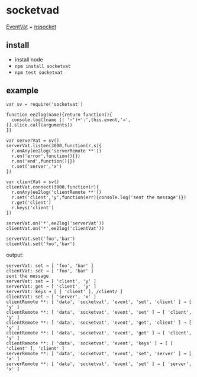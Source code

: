 # socketvad

[EventVat] + [nssocket]

[EventVat]: https://github.com/hij1nx/EventVat
[nssocket]: https://github.com/nodejitsu/nssocket

## install

* install node
* `npm install socketvat`
* `npm test socketvat`

## example

    var sv = require('socketvat')

    function ee2log(name){return function(){
      console.log((name || '☼')+':',this.event,'→',[].slice.call(arguments))
    }}
    
    var serverVat = sv()
    serverVat.listen(3000,function(r,s){
      r.onAny(ee2log('serverRemote **'))
      r.on('error',function(){})
      r.on('end',function(){})
      r.set('server','x')
    })
    
    var clientVat = sv()
    clientVat.connect(3000,function(r){
      r.onAny(ee2log('clientRemote **'))
      r.set('client','y',function(err){console.log('sent the message')})
      r.get('client')
      r.keys('client')
    })
    
    serverVat.on('*',ee2log('serverVat'))
    clientVat.on('*',ee2log('clientVat'))
    
    serverVat.set('foo','bar')
    clientVat.set('foo','bar')
        
output:

    serverVat: set → [ 'foo', 'bar' ]
    clientVat: set → [ 'foo', 'bar' ]
    sent the message
    serverVat: set → [ 'client', 'y' ]
    serverVat: get → [ 'client', 'y' ]
    serverVat: keys → [ [ 'client' ], /client/ ]
    clientVat: set → [ 'server', 'x' ]
    clientRemote **: [ 'data', 'socketvat', 'event', 'set', 'client' ] → [ 'y' ]
    clientRemote **: [ 'data', 'socketvat', 'event', 'set' ] → [ 'client', 'y' ]
    clientRemote **: [ 'data', 'socketvat', 'event', 'get', 'client' ] → [ 'y' ]
    clientRemote **: [ 'data', 'socketvat', 'event', 'get' ] → [ 'client', 'y' ]
    clientRemote **: [ 'data', 'socketvat', 'event', 'keys' ] → [ [ 'client' ], 'client' ]
    serverRemote **: [ 'data', 'socketvat', 'event', 'set', 'server' ] → [ 'x' ]
    serverRemote **: [ 'data', 'socketvat', 'event', 'set' ] → [ 'server', 'x' ]


